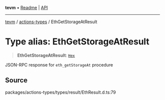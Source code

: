 **tevm** • [Readme](../../README.md) \| [API](../../modules.md)

***

[tevm](../../README.md) / [actions-types](../README.md) / EthGetStorageAtResult

# Type alias: EthGetStorageAtResult

> **EthGetStorageAtResult**: [`Hex`](Hex.md)

JSON-RPC response for `eth_getStorageAt` procedure

## Source

packages/actions-types/types/result/EthResult.d.ts:79
